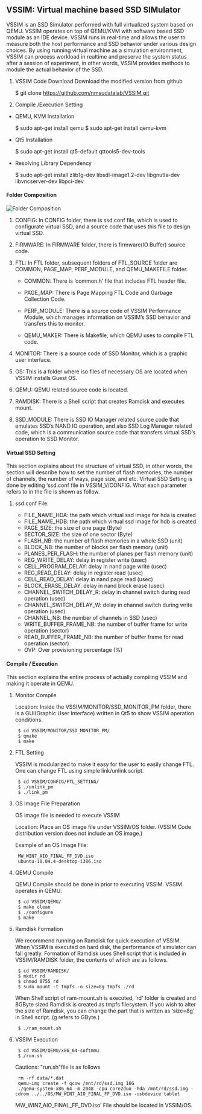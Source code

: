 VSSIM: Virtual machine based SSD SIMulator
-----

VSSIM is an SSD Simulator performed with full virtualized system based on QEMU. VSSIM operates on top of QEMU/KVM with software based SSD module as an IDE device. VSSIM runs in real-time and allows the user to measure both the host performance and SSD behavior under various design choices.
 By using running virtual machine as a simulation environment, VSSIM can process workload in realtime and preserve the system status after a session of experiment, in other words, VSSIM provides methods to module the actual behavior of the SSD. 

1. VSSIM Code Download
Download the modified version from github

    $ git clone https://github.com/nmsudatalab/VSSIM.git

2. Compile /Execution Setting

- QEMU, KVM Installation

    $ sudo apt-get install qemu
    $ sudo apt-get install qemu-kvm

- Qt5 Installation

    $ sudo apt-get install qt5-default qttools5-dev-tools

- Resolving Library Dependency

    $ sudo apt-get install zlib1g-dev libsdl-image1.2-dev libgnutls-dev libvncserver-dev libpci-dev

#### Folder Composition

![Folder Composition]( http://dmclab.hanyang.ac.kr/wikidata/img/folder_arch_git.jpg)

1. CONFIG: In CONFIG folder, there is ssd.conf file, which is used to configurate virtual SSD, and a source code that uses this file to design virtual SSD.

2. FIRMWARE: In FIRMWARE folder, there is firmware(IO Buffer) source code.

3. FTL: In FTL folder, subsequent folders of FTL_SOURCE folder are COMMON, PAGE_MAP, PERF_MODULE, and QEMU_MAKEFILE folder.

    * COMMON: There is ‘common.h’ file that includes FTL header file.

    * PAGE_MAP: There is Page Mapping FTL Code and Garbage Collection Code.

    * PERF_MODULE: There is a source code of VSSIM Performance Module, which manages information on VSSIM’s SSD behavior and transfers this to monitor.

    * QEMU_MAKER: There is Makefile, which QEMU uses to compile FTL code.

4. MONITOR: There is a source code of SSD Monitor, which is a graphic user interface.

5. OS: This is a folder where iso files of necessary OS are located when VSSIM installs Guest OS.

6. QEMU: QEMU related source code is located.

7. RAMDISK: There is a Shell script that creates Ramdisk and executes mount.

8. SSD_MODULE: There is SSD IO Manager related source code that emulates SSD’s NAND IO operation, and also SSD Log Manager related code, which is a communication source code that transfers virtual SSD’s operation to SSD Monitor. 

#### Virtual SSD Setting

This section explains about the structure of virtual SSD, in other words, the section will describe how to set the number of flash memories, the number of channels, the number of ways, page size, and etc. Virtual SSD Setting is done by editing ‘ssd.conf file in VSSIM_V/CONFIG. What each parameter refers to in the file is shown as follow.

1. ssd.conf File:

    - FILE_NAME_HDA: the path which virtual ssd image for hda is created
    - FILE_NAME_HDB: the path which virtual ssd image for hdb is created
    - PAGE_SIZE: the size of one page (Byte)
    - SECTOR_SIZE: the size of one sector (Byte)
    - FLASH_NB: the number of flash memories in a whole SSD (unit)
    - BLOCK_NB: the number of blocks per flash memory (unit)
    - PLANES_PER_FLASH: the number of planes per flash memory (unit)
    - REG_WRITE_DELAY: delay in register write (usec)
    - CELL_PROGRAM_DELAY: delay in nand page write (usec)
    - REG_READ_DELAY: delay in register read (usec)
    - CELL_READ_DELAY: delay in nand page read (usec)
    - BLOCK_ERASE_DELAY: delay in nand block erase (usec)
    - CHANNEL_SWITCH_DELAY_R: delay in channel switch during read operation (usec)
    - CHANNEL_SWITCH_DELAY_W: delay in channel switch during write operation (usec)
    - CHANNEL_NB: the number of channels in SSD (usec)
    - WRITE_BUFFER_FRAME_NB: the number of buffer frame for write operation (sector)
    - READ_BUFFER_FRAME_NB: the number of buffer frame for read operation (sector)
    - OVP: Over provisioning percentage (%)


#### Compile / Execution

This section explains the entire process of actually compiling VSSIM and making it operate in QEMU.

1. Monitor Compile

    Location: Inside the VSSIM/MONITOR/SSD_MONITOR_PM folder, there is a GUI(Graphic User Interface) written in Qt5 to show VSSIM operation conditions.

        $ cd VSSIM/MONITOR/SSD_MONITOR_PM/
        $ qmake
        $ make

2. FTL Setting

    VSSIM is modularized to make it easy for the user to easily change FTL. One can change FTL using simple link/unlink script.

        $ cd VSSIM/CONFIG/FTL_SETTING/
        $ ./unlink_pm
        $ ./link_pm

3. OS Image File Preparation

    OS image file is needed to execute VSSIM

    Location: Place an OS image file under VSSIM/OS folder. (VSSIM Code distribution version does not include an OS image.)

    Example of an OS Image File:

        MW_WIN7_AIO_FINAL_FF_DVD.iso
        ubuntu-10.04.4-desktop-i386.iso

4. QEMU Compile

    QEMU Compile should be done in prior to executing VSSIM. VSSIM operates in QEMU.

        $ cd VSSIM/QEMU/
        $ make clean
        $ ./configure
        $ make

5. Ramdisk Formation

    We recommend running on Ramdisk for quick execution of VSSIM. When VSSIM is executed on hard disk, the performance of simulator can fall greatly. Formation of Ramdisk uses Shell script that is included in VSSIM/RAMDISK folder, the contents of which are as follows.

        $ cd VSSIM/RAMDISK/
        $ mkdir rd
        $ chmod 0755 rd
        $ sudo mount -t tmpfs -o size=8g tmpfs ./rd

    When Shell script of ram-mount.sh is executed, ‘rd’ folder is created and 8GByte sized Ramdisk is created as tmpfs filesystem. If you wish to alter the size of Ramdisk, you can change the part that is written as ‘size=8g’ in Shell script. (g refers to GByte.)

        $ ./ram_mount.sh

6. VSSIM Execution

        $ cd VSSIM/QEMU/x86_64-softmmu
        $./run.sh

    Cautions: "run.sh"file is as follows

        rm -rf data/*.dat
        qemu-img create -f qcow /mnt/rd/ssd.img 16G
        ./qemu-system-x86_64 -m 2048 -cpu core2duo -hda /mnt/rd/ssd.img -cdrom ../../OS/MW_WIN7_AIO_FINAL_FF_DVD.iso -usbdevice tablet
  
    MW_WIN7_AIO_FINAL_FF_DVD.iso’ File should be located in VSSIM/OS. 

